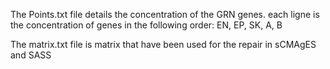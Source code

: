 The Points.txt file details the concentration of the GRN genes. each ligne is the concentration of genes in the following order: EN, EP, SK, A, B

The matrix.txt file is matrix that have been used for the repair in sCMAgES and SASS
